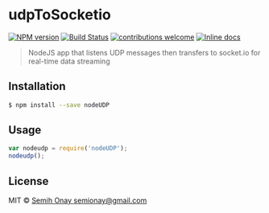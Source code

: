 # udpToSocketio  
[![NPM version](https://badge.fury.io/js/nodeUDP.svg)](https://npmjs.org/package/nodeUDP)
[![Build Status](https://beefier-pike-4436.dataplicity.io/buildStatus/icon?job=nodeUDP)](https://beefier-pike-4436.dataplicity.io/job/nodeUDP)
[![contributions welcome](https://img.shields.io/badge/contributions-welcome-brightgreen.svg?style=flat)](https://github.com/dwyl/esta/issues)
[![Inline docs](http://inch-ci.org/github/Semyonic/udpToSocketio.svg?branch=master)](http://inch-ci.org/github/Semyonic/udpToSocketio)
> NodeJS app that listens UDP messages then transfers to socket.io for real-time data streaming

## Installation

```sh
$ npm install --save nodeUDP
```

## Usage

```js
var nodeudp = require('nodeUDP');
nodeudp();
```

## License

MIT © [Semih Onay semionay@gmail.com](https://semyonic.github.io)
